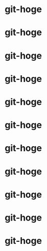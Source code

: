 # git-hoge
# git-hoge
# git-hoge
# git-hoge
# git-hoge
# git-hoge
# git-hoge
# git-hoge
# git-hoge
# git-hoge
# git-hoge
